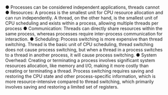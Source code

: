 ● Processes can be considered independent applications, threads cannot
● Resources: A process is the smallest unit for CPU resource allocation and can run independently. A thread, on the other hand, is the smallest unit of CPU scheduling and exists within a process, allowing multiple threads per process
● Communication: Threads can directly share resources within the same process, whereas processes require inter-process communication for interaction.
● Scheduling: Process switching is more expensive than thread switching. Thread is the basic unit of CPU scheduling, thread switching does not cause process switching, but when a thread in a process switches to a thread in another process, it will cause process switching.
● System Overhead: Creating or terminating a process involves significant system resources allocation, like memory and I/O, making it more costly than creating or terminating a thread. Process switching requires saving and restoring the CPU state and other process-specific information, which is more resource-intensive compared to thread switching, which primarily involves saving and restoring a limited set of registers.